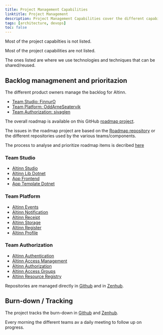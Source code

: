 ```yaml
---
title: Project Management Capabilities
linktitle: Project Management
description: Project Management Capabilities cover the different capabilities to manage the project.
tags: [architecture, devops]
toc: false
---
```


Most of the project capabilties is not listed.

Most of the project capabilities are not listed. 

The ones listed are where we use technologies and techniques that can be shared/reused.

## Backlog managmenent and prioritazion

The different product owners manage the backlog for Altinn.

- [Team Studio: FinnurO](https://github.com/FinnurO)
- [Team Platform: OddArneSeatervik](https://github.com/OddArneSaetervik)
- [Team Authorization: sivaglen](https://github.com/sivaglen)

The overall roadmap is available on this GitHub [roadmap project](https://github.com/orgs/Altinn/projects/10).

The issues in the roadmap project are based on the [Roadmap repository](https://github.com/Altinn/altinn-roadmap/issues) or the different repositories used by the various teams/components.

The process to analyse and prioritize roadmap items is decribed [here](/community/devops/roadmapprocess/)

### Team Studio

- [Altinn Studio](https://github.com/Altinn/altinn-studio/issues)
- [Altinn Lib Dotnet](https://github.com/Altinn/app-lib-dotnet/issues)
- [App Frontend](https://github.com/Altinn/app-frontend-react)
- [App Template Dotnet](https://github.com/Altinn/app-template-dotnet/issues)

### Team Platform

- [Altinn Events](https://github.com/Altinn/altinn-events/issues)
- [Altinn Notification](https://github.com/Altinn/altinn-notifications/issues)
- [Altinn Receipt](https://github.com/Altinn/altinn-receipt/issues)
- [Altinn Storage](https://github.com/Altinn/altinn-storage/issues)
- [Altinn Register](https://github.com/Altinn/altinn-register/issues)
- [Altinn Profile](https://github.com/Altinn/altinn-profile/issues)

### Team Authorization

- [Altinn Authentication](https://github.com/Altinn/altinn-authentication/issues)
- [Altinn Access Management](https://github.com/Altinn/altinn-access-management/issues)
- [Altinn Authorization](https://github.com/Altinn/altinn-authorization/issues)
- [Altinn Access Groups](https://github.com/Altinn/altinn-access-groups/issues)
- [Altinn Resource Registry](https://github.com/Altinn/altinn-resource-registry/issues)

Repositories are managed directly in [Github](https://github.com/Altinn/) and in [Zenhub](https://www.zenhub.com/).

## Burn-down / Tracking

The project tracks the burn-down in [Github](https://github.com/Altinn/altinn-studio/issues) and [Zenhub](https://www.zenhub.com/).

Every morning the different teams av a daily meeting to follow up on progress.
